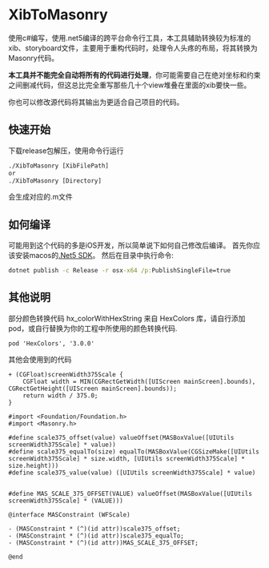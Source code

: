 # XibToMasonry

使用c#编写，使用.net5编译的跨平台命令行工具，本工具辅助转换较为标准的xib、storyboard文件，主要用于重构代码时，处理令人头疼的布局，将其转换为Masonry代码。

**本工具并不能完全自动将所有的代码进行处理**，你可能需要自己在绝对坐标和约束之间删减代码，但这总比完全重写那些几十个view堆叠在里面的xib要快一些。

你也可以修改源代码将其输出为更适合自己项目的代码。

## 快速开始
下载release包解压，使用命令行运行

```cmd
./XibToMasonry [XibFilePath]
or
./XibToMasonry [Directory]
```

会生成对应的.m文件

## 如何编译

可能用到这个代码的多是iOS开发，所以简单说下如何自己修改后编译。
首先你应该安装macos的[.Net5 SDK](https://dotnet.microsoft.com/download/dotnet/5.0)。
然后在目录中执行命令:
```cmd
dotnet publish -c Release -r osx-x64 /p:PublishSingleFile=true
```

## 其他说明

部分颜色转换代码 hx_colorWithHexString 来自 HexColors 库，请自行添加pod，或自行替换为你的工程中所使用的颜色转换代码.

```
pod 'HexColors', '3.0.0'
```

其他会使用到的代码

```objc
+ (CGFloat)screenWidth375Scale {
    CGFloat width = MIN(CGRectGetWidth([UIScreen mainScreen].bounds), CGRectGetHeight([UIScreen mainScreen].bounds));
    return width / 375.0;
}
```

```objc
#import <Foundation/Foundation.h>
#import <Masonry.h>

#define scale375_offset(value) valueOffset(MASBoxValue([UIUtils screenWidth375Scale] * value))
#define scale375_equalTo(size) equalTo(MASBoxValue(CGSizeMake([UIUtils screenWidth375Scale] * size.width, [UIUtils screenWidth375Scale] * size.height)))
#define scale375_value(value) ([UIUtils screenWidth375Scale] * value)


#define MAS_SCALE_375_OFFSET(VALUE) valueOffset(MASBoxValue([UIUtils screenWidth375Scale] * (VALUE)))

@interface MASConstraint (WFScale)

- (MASConstraint * (^)(id attr))scale375_offset;
- (MASConstraint * (^)(id attr))scale375_equalTo;
- (MASConstraint * (^)(id attr))MAS_SCALE_375_OFFSET;

@end
```